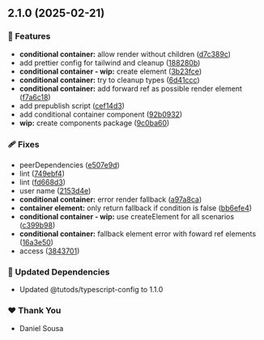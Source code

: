 ## 2.1.0 (2025-02-21)

### 🚀 Features

- **conditional container:** allow render without children ([d7c389c](https://github.com/tutods/lib/commit/d7c389c))
- add prettier config for tailwind and cleanup ([188280b](https://github.com/tutods/lib/commit/188280b))
- **conditional container - wip:** create element ([3b23fce](https://github.com/tutods/lib/commit/3b23fce))
- **conditional container:** try to cleanup types ([6d41ccc](https://github.com/tutods/lib/commit/6d41ccc))
- **conditional container:** add forward ref as possible render element ([f7a6c18](https://github.com/tutods/lib/commit/f7a6c18))
- add prepublish script ([cef14d3](https://github.com/tutods/lib/commit/cef14d3))
- add conditional container component ([92b0932](https://github.com/tutods/lib/commit/92b0932))
- **wip:** create components package ([9c0ba60](https://github.com/tutods/lib/commit/9c0ba60))

### 🩹 Fixes

- peerDependencies ([e507e9d](https://github.com/tutods/lib/commit/e507e9d))
- lint ([749ebf4](https://github.com/tutods/lib/commit/749ebf4))
- lint ([fd668d3](https://github.com/tutods/lib/commit/fd668d3))
- user name ([2153d4e](https://github.com/tutods/lib/commit/2153d4e))
- **conditional container:** error render fallback ([a97a8ca](https://github.com/tutods/lib/commit/a97a8ca))
- **container element:** only return fallback if condition is false ([bb6efe4](https://github.com/tutods/lib/commit/bb6efe4))
- **conditional container - wip:** use createElement for all scenarios ([c399b98](https://github.com/tutods/lib/commit/c399b98))
- **conditional container:** fallback element error with foward ref elements ([16a3e50](https://github.com/tutods/lib/commit/16a3e50))
- access ([3843701](https://github.com/tutods/lib/commit/3843701))

### 🧱 Updated Dependencies

- Updated @tutods/typescript-config to 1.1.0

### ❤️ Thank You

- Daniel Sousa